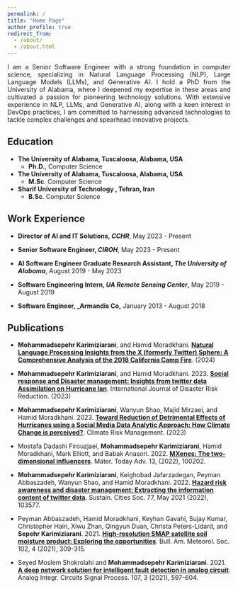 ```yaml
---
permalink: /
title: "Home Page"
author_profile: true
redirect_from: 
  - /about/
  - /about.html
---
```


<p align="justify">
I am a Senior Software Engineer with a strong foundation in computer science, specializing in Natural Language Processing (NLP), Large Language Models (LLMs), and Generative AI. I hold a PhD from the University of Alabama, where I deepened my expertise in these areas and cultivated a passion for pioneering technology solutions. With extensive experience in NLP, LLMs, and Generative AI, along with a keen interest in DevOps practices, I am committed to harnessing advanced technologies to tackle complex challenges and spearhead innovative projects.
</p>

Education
------
* **The University of Alabama, Tuscaloosa, Alabama, USA** 
    * **Ph.D.**, Computer Science
* **The University of Alabama, Tuscaloosa, Alabama, USA** 
    * **M.Sc**. Computer Science
* **Sharif University of Technology , Tehran, Iran**
    * **B.Sc**. Computer Science

Work Experience
------
* **Director of AI and IT Solutions, _CCHR_**, May 2023 - Present
  
* **Senior Software Engineer, _CIROH_**, May 2023 - Present

* **AI Software Engineer Graduate Research Assistant, _The University of Alabama_**, August 2019 - May 2023

* **Software Engineering Intern, _UA Remote Sensing Center_,** May 2019 - August 2019

* **Software Engineer, _Armandis Co,** January 2013 - August 2018

Publications
------
* **Mohammadsepehr Karimiziarani**, and Hamid Moradkhani. **[Natural Language Processing Insights from the X (formerly Twitter) Sphere: A Comprehensive Analysis of the 2018 California Camp Fire](https://papers.ssrn.com/sol3/papers.cfm?abstract_id=4911033)**. (2024)

* **Mohammadsepehr Karimiziarani**, and Hamid Moradkhani. 2023. **[Social response and Disaster management: Insights from twitter data Assimilation on Hurricane Ian](https://www.sciencedirect.com/science/article/pii/S221242092300345X)**. International Journal of Disaster Risk Reduction. (2023)

* **Mohammadsepehr Karimiziarani**, Wanyun Shao, Majid Mirzaei, and Hamid Moradkhani. 2023. **[Toward Reduction of Detrimental Effects of Hurricanes using a Social Media Data Analytic Approach: How Climate Change is perceived?](https://www.sciencedirect.com/science/article/pii/S2212096323000062)**. Climate Risk Management. (2023)


* Mostafa Dadashi Firouzjaei, **Mohammadsepehr Karimiziarani**, Hamid Moradkhani, Mark Elliott, and Babak Anasori. 2022. **[MXenes: The two-dimensional influencers](https://www.sciencedirect.com/science/article/pii/S2590049821000722)**. Mater. Today Adv. 13, (2022), 100202.


* **Mohammadsepehr Karimiziarani**, Keighobad Jafarzadegan, Peyman Abbaszadeh, Wanyun Shao, and Hamid Moradkhani. 2022. **[Hazard risk awareness and disaster management: Extracting the information content of twitter data](https://www.sciencedirect.com/science/article/pii/S2210670721008428)**. Sustain. Cities Soc. 77, May 2021 (2022), 103577.

* Peyman Abbaszadeh, Hamid Moradkhani, Keyhan Gavahi, Sujay Kumar, Christopher Hain, Xiwu Zhan, Qingyun Duan, Christa Peters-Lidard, and **Sepehr Karimiziarani**. 2021. **[High-resolution SMAP satellite soil moisture product: Exploring the opportunities](https://journals.ametsoc.org/view/journals/bams/102/4/BAMS-D-21-0016.1.xml)**. Bull. Am. Meteorol. Soc. 102, 4 (2021), 309-315.

* Seyed Moslem Shokrolahi and **Mohammadsepehr Karimiziarani**. 2021. **[A deep network solution for intelligent fault detection in analog circuit](https://link.springer.com/article/10.1007/s10470-020-01732-8)**. Analog Integr. Circuits Signal Process. 107, 3 (2021), 597-604.
